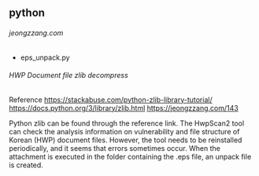 ## python 
###### jeongzzang.com
* eps_unpack.py 
###### HWP Document file zlib decompress
######
Reference
 https://stackabuse.com/python-zlib-library-tutorial/
 https://docs.python.org/3/library/zlib.html
 https://jeongzzang.com/143

Python zlib can be found through the reference link.
The HwpScan2 tool can check the analysis information on vulnerability and file structure of Korean (HWP) document files.
However, the tool needs to be reinstalled periodically, and it seems that errors sometimes occur.
When the attachment is executed in the folder containing the .eps file, an unpack file is created.
